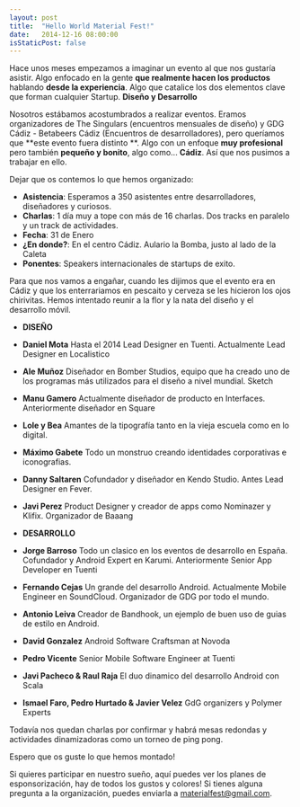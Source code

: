 ```yaml
---
layout: post
title:  "Hello World Material Fest!"
date:   2014-12-16 08:00:00
isStaticPost: false
---
```


Hace unos meses empezamos a imaginar un evento al que nos gustaría asistir. Algo enfocado en la gente **que realmente hacen los productos** hablando **desde la experiencia**. Algo que catalice los dos elementos clave que forman cualquier Startup. **Diseño y Desarrollo**

Nosotros estábamos acostumbrados a realizar eventos. Eramos organizadores de The Singulars (encuentros mensuales de diseño) y GDG Cádiz - Betabeers Cádiz (Encuentros de desarrolladores), pero queríamos que **este evento fuera distinto **. Algo con un enfoque **muy profesional** pero también **pequeño y bonito**, algo como... **Cádiz**. Así que nos pusimos a trabajar en ello.

Dejar que os contemos lo que hemos organizado:

* **Asistencia**: Esperamos a 350 asistentes entre desarrolladores, diseñadores y curiosos.
* **Charlas**: 1 día muy a tope con más de 16 charlas. Dos tracks en paralelo y un track de actividades.
* **Fecha**: 31 de Enero
* **¿En donde?**: En el centro Cádiz. Aulario la Bomba, justo al lado de la Caleta
* **Ponentes**: Speakers internacionales de startups de exito.

Para que nos vamos a engañar, cuando les dijimos que el evento era en Cádiz y que los enterrariamos en pescaito y cerveza se les hicieron los ojos chirivitas. Hemos intentado reunir a la flor y la nata del diseño y el desarrollo móvil.

* **DISEÑO** <br>

* **Daniel Mota** Hasta el 2014 Lead Designer en Tuenti. Actualmente Lead Designer en Localistico
* **Ale Muñoz** Diseñador en Bomber Studios, equipo que ha creado uno de los programas más utilizados para el diseño a nivel mundial. Sketch
* **Manu Gamero** Actualmente diseñador de producto en Interfaces. Anteriormente diseñador en Square
* **Lole y Bea** Amantes de la tipografía tanto en la vieja escuela como en lo digital.
* **Máximo Gabete** Todo un monstruo creando identidades corporativas e iconografias.
* **Danny Saltaren** Cofundador y diseñador en Kendo Studio. Antes Lead Designer en Fever.
* **Javi Perez** Product Designer y creador de apps como Nominazer y Klifix. Organizador de Baaang

* **DESARROLLO** <br>

* **Jorge Barroso** Todo un clasico en los eventos de desarrollo en España. Cofundador y Android Expert en Karumi. Anteriormente Senior App Developer en Tuenti
* **Fernando Cejas** Un grande del desarrollo Android. Actualmente Mobile Engineer en SoundCloud. Organizador de GDG por todo el mundo.
* **Antonio Leiva** Creador de Bandhook, un ejemplo de buen uso de guias de estilo en Android.
* **David Gonzalez** Android Software Craftsman at Novoda
* **Pedro Vicente** Senior Mobile Software Engineer at Tuenti
* **Javi Pacheco & Raul Raja** El duo dinamico del desarrollo Android con Scala
* **Ismael Faro, Pedro Hurtado & Javier Velez** GdG organizers y Polymer Experts

Todavía nos quedan charlas por confirmar y habrá mesas redondas y actividades dinamizadoras como un torneo de ping pong.

Espero que os guste lo que hemos montado!

Si quieres participar en nuestro sueño, aquí puedes ver los planes de esponsorización, hay de todos los gustos y colores! Si tienes alguna pregunta a la organización, puedes enviarla a materialfest@gmail.com.